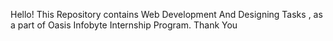Hello! This Repository contains Web Development And Designing Tasks , as a part of Oasis Infobyte Internship Program.
Thank You

